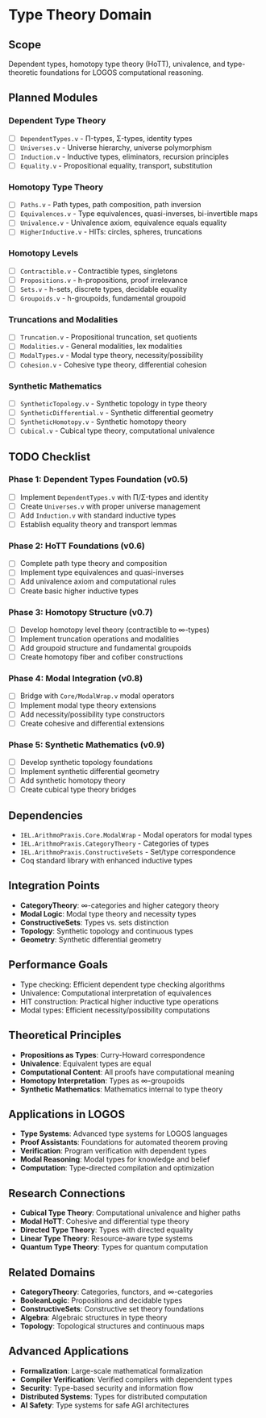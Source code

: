 # Type Theory Domain

## Scope
Dependent types, homotopy type theory (HoTT), univalence, and type-theoretic foundations for LOGOS computational reasoning.

## Planned Modules

### Dependent Type Theory
- [ ] `DependentTypes.v` - Π-types, Σ-types, identity types
- [ ] `Universes.v` - Universe hierarchy, universe polymorphism
- [ ] `Induction.v` - Inductive types, eliminators, recursion principles
- [ ] `Equality.v` - Propositional equality, transport, substitution

### Homotopy Type Theory
- [ ] `Paths.v` - Path types, path composition, path inversion
- [ ] `Equivalences.v` - Type equivalences, quasi-inverses, bi-invertible maps
- [ ] `Univalence.v` - Univalence axiom, equivalence equals equality
- [ ] `HigherInductive.v` - HITs: circles, spheres, truncations

### Homotopy Levels
- [ ] `Contractible.v` - Contractible types, singletons
- [ ] `Propositions.v` - h-propositions, proof irrelevance
- [ ] `Sets.v` - h-sets, discrete types, decidable equality
- [ ] `Groupoids.v` - h-groupoids, fundamental groupoid

### Truncations and Modalities
- [ ] `Truncation.v` - Propositional truncation, set quotients
- [ ] `Modalities.v` - General modalities, lex modalities
- [ ] `ModalTypes.v` - Modal type theory, necessity/possibility
- [ ] `Cohesion.v` - Cohesive type theory, differential cohesion

### Synthetic Mathematics
- [ ] `SyntheticTopology.v` - Synthetic topology in type theory
- [ ] `SyntheticDifferential.v` - Synthetic differential geometry
- [ ] `SyntheticHomotopy.v` - Synthetic homotopy theory
- [ ] `Cubical.v` - Cubical type theory, computational univalence

## TODO Checklist

### Phase 1: Dependent Types Foundation (v0.5)
- [ ] Implement `DependentTypes.v` with Π/Σ-types and identity
- [ ] Create `Universes.v` with proper universe management
- [ ] Add `Induction.v` with standard inductive types
- [ ] Establish equality theory and transport lemmas

### Phase 2: HoTT Foundations (v0.6)
- [ ] Complete path type theory and composition
- [ ] Implement type equivalences and quasi-inverses
- [ ] Add univalence axiom and computational rules
- [ ] Create basic higher inductive types

### Phase 3: Homotopy Structure (v0.7)
- [ ] Develop homotopy level theory (contractible to ∞-types)
- [ ] Implement truncation operations and modalities
- [ ] Add groupoid structure and fundamental groupoids
- [ ] Create homotopy fiber and cofiber constructions

### Phase 4: Modal Integration (v0.8)
- [ ] Bridge with `Core/ModalWrap.v` modal operators
- [ ] Implement modal type theory extensions
- [ ] Add necessity/possibility type constructors
- [ ] Create cohesive and differential extensions

### Phase 5: Synthetic Mathematics (v0.9)
- [ ] Develop synthetic topology foundations
- [ ] Implement synthetic differential geometry
- [ ] Add synthetic homotopy theory
- [ ] Create cubical type theory bridges

## Dependencies
- `IEL.ArithmoPraxis.Core.ModalWrap` - Modal operators for modal types
- `IEL.ArithmoPraxis.CategoryTheory` - Categories of types
- `IEL.ArithmoPraxis.ConstructiveSets` - Set/type correspondence
- Coq standard library with enhanced inductive types

## Integration Points
- **CategoryTheory**: ∞-categories and higher category theory
- **Modal Logic**: Modal type theory and necessity types
- **ConstructiveSets**: Types vs. sets distinction
- **Topology**: Synthetic topology and continuous types
- **Geometry**: Synthetic differential geometry

## Performance Goals
- Type checking: Efficient dependent type checking algorithms
- Univalence: Computational interpretation of equivalences
- HIT construction: Practical higher inductive type operations
- Modal types: Efficient necessity/possibility computations

## Theoretical Principles
- **Propositions as Types**: Curry-Howard correspondence
- **Univalence**: Equivalent types are equal
- **Computational Content**: All proofs have computational meaning
- **Homotopy Interpretation**: Types as ∞-groupoids
- **Synthetic Mathematics**: Mathematics internal to type theory

## Applications in LOGOS
- **Type Systems**: Advanced type systems for LOGOS languages
- **Proof Assistants**: Foundations for automated theorem proving
- **Verification**: Program verification with dependent types
- **Modal Reasoning**: Modal types for knowledge and belief
- **Computation**: Type-directed compilation and optimization

## Research Connections
- **Cubical Type Theory**: Computational univalence and higher paths
- **Modal HoTT**: Cohesive and differential type theory
- **Directed Type Theory**: Types with directed equality
- **Linear Type Theory**: Resource-aware type systems
- **Quantum Type Theory**: Types for quantum computation

## Related Domains
- **CategoryTheory**: Categories, functors, and ∞-categories
- **BooleanLogic**: Propositions and decidable types
- **ConstructiveSets**: Constructive set theory foundations
- **Algebra**: Algebraic structures in type theory
- **Topology**: Topological structures and continuous maps

## Advanced Applications
- **Formalization**: Large-scale mathematical formalization
- **Compiler Verification**: Verified compilers with dependent types
- **Security**: Type-based security and information flow
- **Distributed Systems**: Types for distributed computation
- **AI Safety**: Type systems for safe AGI architectures

